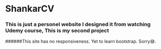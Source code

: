 # ShankarCV

### This is just a personel website I designed it from watching Udemy course, This is my second project
######This site has no responsiveness. Yet to learn bootstrap. Sorry😅.
